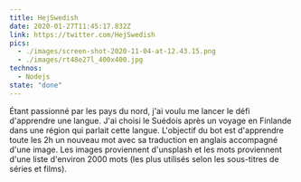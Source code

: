 ```yaml
---
title: HejSwedish
date: 2020-01-27T11:45:17.832Z
link: https://twitter.com/HejSwedish
pics:
  - ./images/screen-shot-2020-11-04-at-12.43.15.png
  - ./images/rt48e27l_400x400.jpg
technos:
  - Nodejs
state: "done"
---
```

Étant passionné par les pays du nord, j'ai voulu me lancer le défi d'apprendre une langue. J'ai choisi le Suédois après un voyage en Finlande dans une région qui parlait cette langue. L'objectif du bot est d'apprendre toute les 2h un nouveau mot avec sa traduction en anglais accompagné d'une image. Les images proviennent d'unsplash et les mots proviennent d'une liste d'environ 2000 mots (les plus utilisés selon les sous-titres de séries et films).